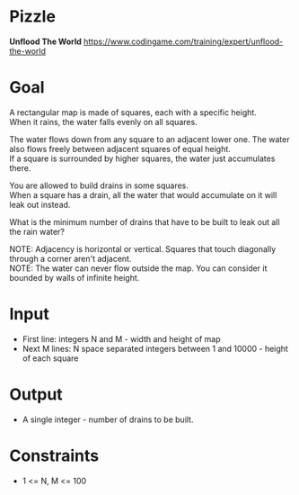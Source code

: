 # Pizzle
**Unflood The World** https://www.codingame.com/training/expert/unflood-the-world

# Goal
A rectangular map is made of squares, each with a specific height.  
When it rains, the water falls evenly on all squares.  

The water flows down from any square to an adjacent lower one. The water also flows freely between adjacent squares of equal height.   
If a square is surrounded by higher squares, the water just accumulates there.

You are allowed to build drains in some squares.  
When a square has a drain, all the water that would accumulate on it will leak out instead.

What is the minimum number of drains that have to be built to leak out all the rain water?

NOTE: Adjacency is horizontal or vertical. Squares that touch diagonally through a corner aren't adjacent.  
NOTE: The water can never flow outside the map. You can consider it bounded by walls of infinite height.  

# Input
* First line: integers N and M - width and height of map
* Next M lines: N space separated integers between 1 and 10000 - height of each square

# Output
* A single integer - number of drains to be built.

# Constraints
* 1 <= N, M <= 100
